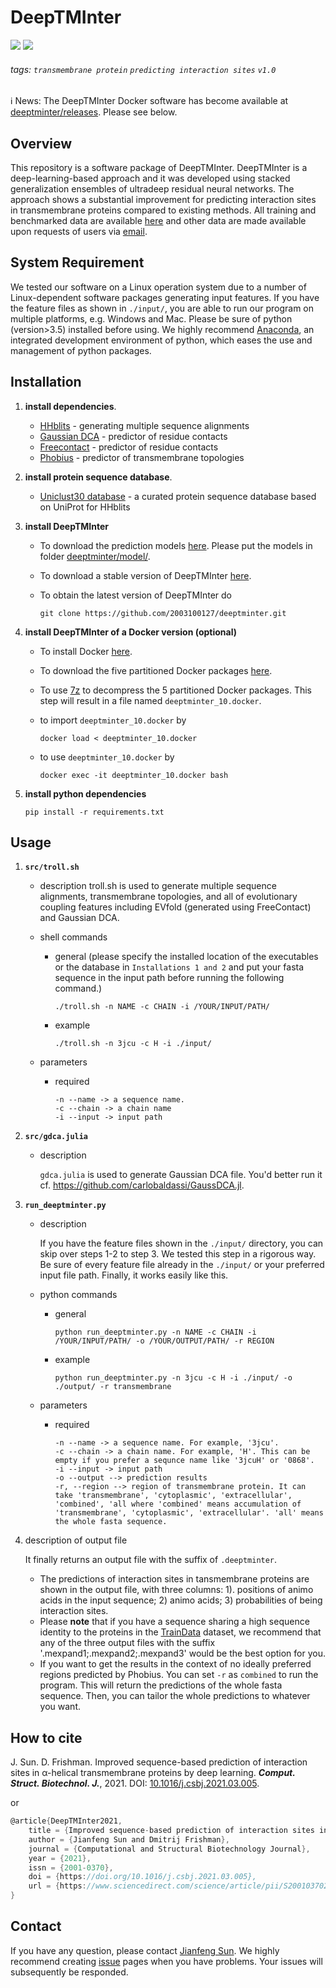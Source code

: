 # DeepTMInter
![](https://img.shields.io/badge/DeepTMInter-executable-519dd9.svg)
![](https://img.shields.io/badge/last_released_date-Dec._2020-green.svg)

###### tags: `transmembrane protein` `predicting interaction sites` `v1.0`


<!-- > :information_source::warning: <span style="color:red">**NOTE:**</span> Ten supplementary tables (19-28 :point_up:) in Excel format for the paper titled "Improved sequence-based prediction of interaction sites in α-helical transmembrane proteins by deep learning" are available at folder [./data/](https://github.com/2003100127/deeptminter/tree/master/data) :exclamation:and [mendeley](https://data.mendeley.com/drafts/2t8kgwzp35):exclamation:. -->
:information_source: News: The DeepTMInter Docker software has become available at [deeptminter/releases](https://github.com/2003100127/deeptminter/releases). Please see below.
## Overview
This repository is a software package of DeepTMInter. DeepTMInter is a deep-learning-based approach and it was developed using stacked generalization ensembles of ultradeep residual neural networks. The approach shows a substantial improvement for predicting interaction sites in transmembrane proteins compared to existing methods. All training and benchmarked data are available [here](https://data.mendeley.com/datasets/2t8kgwzp35/1) and other data are made available upon requests of users via [email](mailto:jianfeng.sunmt@gmail.com).

## System Requirement
We tested our software on a Linux operation system due to a number of Linux-dependent software packages generating input features. If you have the feature files as shown in `./input/`, you are able to run our program on multiple platforms, e.g. Windows and Mac. Please be sure of python (version>3.5) installed before using. We highly recommend [Anaconda](https://www.anaconda.com/distribution/), an integrated development environment of python, which eases the use and management of python packages.

## Installation
    
1. **install dependencies**.
    * [HHblits](https://github.com/soedinglab/hh-suite) - generating multiple sequence alignments
    * [Gaussian DCA](https://github.com/carlobaldassi/GaussDCA.jl) - predictor of residue contacts
    * [Freecontact](https://rostlab.org/owiki/index.php/FreeContact) - predictor of residue contacts
    * [Phobius](http://phobius.sbc.su.se/data.html) - predictor of transmembrane topologies
2. **install protein sequence database**.    
    * [Uniclust30 database](http://gwdu111.gwdg.de/~compbiol/uniclust/2020_03/) - a curated protein sequence database based on UniProt for HHblits

3. **install DeepTMInter**

    * To download the prediction models [here](https://github.com/2003100127/deeptminter/releases). Please put the models in folder [deeptminter/model/](https://github.com/2003100127/deeptminter/tree/main/model).

    * To download a stable version of DeepTMInter [here](https://github.com/2003100127/deeptminter/releases).
    

    * To obtain the latest version of DeepTMInter do
        ```
        git clone https://github.com/2003100127/deeptminter.git
        ```
4. **install DeepTMInter of a Docker version (optional)**

    * To install Docker [here](https://www.docker.com/).

    * To download the five partitioned Docker packages [here](https://github.com/2003100127/deeptminter/releases).

    * To use [7z](https://www.7-zip.org/) to decompress the 5 partitioned Docker packages. This step will result in a file named `deeptminter_10.docker`.

    * to import `deeptminter_10.docker` by 
        ```
        docker load < deeptminter_10.docker
        ```
    
    * to use `deeptminter_10.docker` by 
        ```
        docker exec -it deeptminter_10.docker bash
        ```
    
5. **install python dependencies**
    
    ```    
	pip install -r requirements.txt
	```

## Usage

1. **`src/troll.sh`**

    * description
        troll.sh is used to generate multiple sequence alignments, transmembrane topologies, and all of evolutionary coupling features including EVfold (generated using FreeContact) and Gaussian DCA.

    * shell commands
        * general (please specify the installed location of the executables or the database in `Installations 1 and 2` and put your fasta sequence in the input path before running the following command.)
            ```
            ./troll.sh -n NAME -c CHAIN -i /YOUR/INPUT/PATH/
            ```
        * example
            ```
            ./troll.sh -n 3jcu -c H -i ./input/
            ```
    * parameters
	    * required
            ```
            -n --name -> a sequence name.
            -c --chain -> a chain name
            -i --input -> input path
            ```

2. **`src/gdca.julia`**
    
    * description
        
        `gdca.julia` is used to generate Gaussian DCA file. You'd better run it cf. https://github.com/carlobaldassi/GaussDCA.jl.
        
3. **`run_deeptminter.py`**
    
    * description
        
        If you have the feature files shown in the `./input/` directory, you can skip over steps 1-2 to step 3. We tested this step in a rigorous way. Be sure of every feature file already in the `./input/` or your preferred input file path. Finally, it works easily like this. 
    
	* python commands
	    * general
            ```python=
            python run_deeptminter.py -n NAME -c CHAIN -i /YOUR/INPUT/PATH/ -o /YOUR/OUTPUT/PATH/ -r REGION
            ```
	    * example
            ```python=
            python run_deeptminter.py -n 3jcu -c H -i ./input/ -o ./output/ -r transmembrane
            ```
	* parameters
	    * required
            ```bash=
            -n --name -> a sequence name. For example, '3jcu'.
            -c --chain -> a chain name. For example, 'H'. This can be empty if you prefer a sequnce name like '3jcuH' or '0868'.
            -i --input -> input path
            -o --output --> prediction results
            -r, --region --> region of transmembrane protein. It can take 'transmembrane', 'cytoplasmic', 'extracellular', 'combined', 'all where 'combined' means accumulation of 'transmembrane', 'cytoplasmic', 'extracellular'. 'all' means the whole fasta sequence.
            ```

2. description of output file

    It finally returns an output file with the suffix of `.deeptminter`.
    * The predictions of interaction sites in tansmembrane proteins are shown in the output file, with three columns: 1). positions of animo acids in the input sequence; 2) animo acids; 3) probabilities of being interaction sites.
    * Please **note** that if you have a sequence sharing a high sequence identity to the proteins in the [TrainData](https://data.mendeley.com/datasets/2t8kgwzp35) dataset, we recommend that any of the three output files with the suffix '.mexpand1;.mexpand2;.mexpand3' would be the best option for you.
    * If you want to get the results in the context of no ideally preferred regions predicted by Phobius. You can set `-r` as `combined` to run the program. This will return the predictions of the whole fasta sequence. Then, you can tailor the whole predictions to whatever you want.

## How to cite
J. Sun. D. Frishman. Improved sequence-based prediction of interaction sites in α-helical transmembrane proteins by deep learning. ***Comput. Struct. Biotechnol. J.***, 2021. DOI: [10.1016/j.csbj.2021.03.005](https://doi.org/10.1016/j.csbj.2021.03.005).

or

```c
@article{DeepTMInter2021,
    title = {Improved sequence-based prediction of interaction sites in α-helical transmembrane proteins by deep learning},
    author = {Jianfeng Sun and Dmitrij Frishman},
    journal = {Computational and Structural Biotechnology Journal},
    year = {2021},
    issn = {2001-0370},
    doi = {https://doi.org/10.1016/j.csbj.2021.03.005},
    url = {https://www.sciencedirect.com/science/article/pii/S2001037021000775},
}
```

## Contact
If you have any question, please contact [Jianfeng Sun](mailto:jianfeng.sunmt@gmail.com/jianfeng.sun@tum.de). We highly recommend creating [issue](https://github.com/2003100127/deeptminter/issues) pages when you have problems. Your issues will subsequently be responded.  